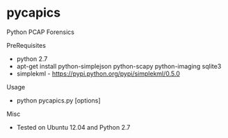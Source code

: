 pycapics
========

Python PCAP Forensics

PreRequisites

- python 2.7
- apt-get install python-simplejson python-scapy python-imaging sqlite3
- simplekml - https://pypi.python.org/pypi/simplekml/0.5.0

Usage

- python pycapics.py [options] <pcap file> 

Misc

- Tested on Ubuntu 12.04 and Python 2.7

